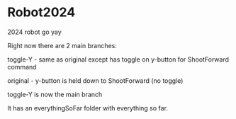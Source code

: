 # Robot2024

2024 robot go yay

Right now there are 2 main branches:

toggle-Y - same as original except has toggle on y-button for ShootForward command

original - y-button is held down to ShootForward (no toggle)


toggle-Y is now the main branch

It has an everythingSoFar folder with everything so far.
